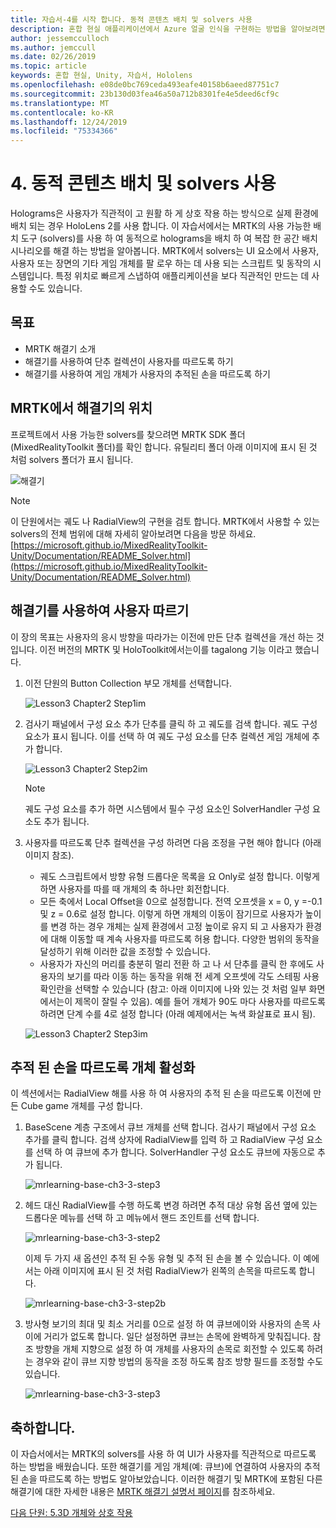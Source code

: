 ```yaml
---
title: 자습서-4를 시작 합니다. 동적 콘텐츠 배치 및 solvers 사용
description: 혼합 현실 애플리케이션에서 Azure 얼굴 인식을 구현하는 방법을 알아보려면 이 과정을 완료합니다.
author: jessemcculloch
ms.author: jemccull
ms.date: 02/26/2019
ms.topic: article
keywords: 혼합 현실, Unity, 자습서, Hololens
ms.openlocfilehash: e08de0bc769ceda493eafe40158b6aeed87751c7
ms.sourcegitcommit: 23b130d03fea46a50a712b8301fe4e5deed6cf9c
ms.translationtype: MT
ms.contentlocale: ko-KR
ms.lasthandoff: 12/24/2019
ms.locfileid: "75334366"
---
```

# <a name="4-placing-dynamic-content-and-using-solvers"></a>4. 동적 콘텐츠 배치 및 solvers 사용

Holograms은 사용자가 직관적이 고 원활 하 게 상호 작용 하는 방식으로 실제 환경에 배치 되는 경우 HoloLens 2를 사용 합니다. 이 자습서에서는 MRTK의 사용 가능한 배치 도구 (solvers)를 사용 하 여 동적으로 holograms을 배치 하 여 복잡 한 공간 배치 시나리오를 해결 하는 방법을 알아봅니다. MRTK에서 solvers는 UI 요소에서 사용자, 사용자 또는 장면의 기타 게임 개체를 팔 로우 하는 데 사용 되는 스크립트 및 동작의 시스템입니다. 특정 위치로 빠르게 스냅하여 애플리케이션을 보다 직관적인 만드는 데 사용할 수도 있습니다.

## <a name="objectives"></a>목표

* MRTK 해결기 소개
* 해결기를 사용하여 단추 컬렉션이 사용자를 따르도록 하기
* 해결기를 사용하여 게임 개체가 사용자의 추적된 손을 따르도록 하기

## <a name="location-of-solvers-in-the-mrtk"></a>MRTK에서 해결기의 위치

 프로젝트에서 사용 가능한 solvers를 찾으려면 MRTK SDK 폴더 (MixedRealityToolkit 폴더)를 확인 합니다. 유틸리티 폴더 아래 이미지에 표시 된 것 처럼 solvers 폴더가 표시 됩니다.

![해결기](images/lesson3_chapter1_step1im.PNG)

>[!NOTE]
>이 단원에서는 궤도 나 RadialView의 구현을 검토 합니다. MRTK에서 사용할 수 있는 solvers의 전체 범위에 대해 자세히 알아보려면 다음을 방문 하세요. [https://microsoft.github.io/MixedRealityToolkit-Unity/Documentation/README_Solver.html](https://microsoft.github.io/MixedRealityToolkit-Unity/Documentation/README_Solver.html)

## <a name="use-a-solver-to-follow-the-user"></a>해결기를 사용하여 사용자 따르기

이 장의 목표는 사용자의 응시 방향을 따라가는 이전에 만든 단추 컬렉션을 개선 하는 것입니다. 이전 버전의 MRTK 및 HoloToolkit에서는이를 tagalong 기능 이라고 했습니다.

1. 이전 단원의 Button Collection 부모 개체를 선택합니다.

    ![Lesson3 Chapter2 Step1im](images/Lesson3_chapter2_step1im.PNG)

2. 검사기 패널에서 구성 요소 추가 단추를 클릭 하 고 궤도를 검색 합니다. 궤도 구성 요소가 표시 됩니다. 이를 선택 하 여 궤도 구성 요소를 단추 컬렉션 게임 개체에 추가 합니다.

    ![Lesson3 Chapter2 Step2im](images/Lesson3_Chapter2_step2im.PNG)

    >[!NOTE]
    >궤도 구성 요소를 추가 하면 시스템에서 필수 구성 요소인 SolverHandler 구성 요소도 추가 됩니다.

3. 사용자를 따르도록 단추 컬렉션을 구성 하려면 다음 조정을 구현 해야 합니다 (아래 이미지 참조).

    * 궤도 스크립트에서 방향 유형 드롭다운 목록을 요 Only로 설정 합니다. 이렇게 하면 사용자를 따를 때 개체의 축 하나만 회전합니다.
    * 모든 축에서 Local Offset을 0으로 설정합니다. 전역 오프셋을 x = 0, y =-0.1 및 z = 0.6로 설정 합니다. 이렇게 하면 개체의 이동이 잠기므로 사용자가 높이를 변경 하는 경우 개체는 실제 환경에서 고정 높이로 유지 되 고 사용자가 환경에 대해 이동할 때 계속 사용자를 따르도록 허용 합니다. 다양한 범위의 동작을 달성하기 위해 이러한 값을 조정할 수 있습니다.
    * 사용자가 자신의 머리를 충분히 멀리 전환 하 고 나 서 단추를 클릭 한 후에도 사용자의 보기를 따라 이동 하는 동작을 위해 전 세계 오프셋에 각도 스테핑 사용 확인란을 선택할 수 있습니다 (참고: 아래 이미지에 나와 있는 것 처럼 일부 화면에서는이 제목이 잘릴 수 있음). 예를 들어 개체가 90도 마다 사용자를 따르도록 하려면 단계 수를 4로 설정 합니다 (아래 예제에서는 녹색 화살표로 표시 됨).

    ![Lesson3 Chapter2 Step3im](images/Lesson3_chapter2_step3im.PNG)

## <a name="enabling-objects-to-follow-tracked-hands"></a>추적 된 손을 따르도록 개체 활성화

이 섹션에서는 RadialView 해를 사용 하 여 사용자의 추적 된 손을 따르도록 이전에 만든 Cube game 개체를 구성 합니다.

1. BaseScene 계층 구조에서 큐브 개체를 선택 합니다. 검사기 패널에서 구성 요소 추가를 클릭 합니다. 검색 상자에 RadialView를 입력 하 고 RadialView 구성 요소를 선택 하 여 큐브에 추가 합니다. SolverHandler 구성 요소도 큐브에 자동으로 추가 됩니다.

    ![mrlearning-base-ch3-3-step3](images/mrlearning-base-ch3-3-step1.png)

2. 헤드 대신 RadialView를 수행 하도록 변경 하려면 추적 대상 유형 옵션 옆에 있는 드롭다운 메뉴를 선택 하 고 메뉴에서 핸드 조인트를 선택 합니다.

    ![mrlearning-base-ch3-3-step2](images/mrlearning-base-ch3-3-step2a.png)

    이제 두 가지 새 옵션인 추적 된 수동 유형 및 추적 된 손을 볼 수 있습니다. 이 예에서는 아래 이미지에 표시 된 것 처럼 RadialView가 왼쪽의 손목을 따르도록 합니다.

    ![mrlearning-base-ch3-3-step2b](images/mrlearning-base-ch3-3-step2b.png)

3. 방사형 보기의 최대 및 최소 거리를 0으로 설정 하 여 큐브에이와 사용자의 손목 사이에 거리가 없도록 합니다. 일단 설정하면 큐브는 손목에 완벽하게 맞춰집니다. 참조 방향을 개체 지향으로 설정 하 여 개체를 사용자의 손목로 회전할 수 있도록 하려는 경우와 같이 큐브 지향 방법의 동작을 조정 하도록 참조 방향 필드를 조정할 수도 있습니다.

    ![mrlearning-base-ch3-3-step3](images/mrlearning-base-ch3-3-step3.png)

## <a name="congratulations"></a>축하합니다.

이 자습서에서는 MRTK의 solvers를 사용 하 여 UI가 사용자를 직관적으로 따르도록 하는 방법을 배웠습니다. 또한 해결기를 게임 개체(예: 큐브)에 연결하여 사용자의 추적된 손을 따르도록 하는 방법도 알아보았습니다. 이러한 해결기 및 MRTK에 포함된 다른 해결기에 대한 자세한 내용은 [MRTK 해결기 설명서 페이지](https://microsoft.github.io/MixedRealityToolkit-Unity/Documentation/README_Solver.html)를 참조하세요.

[다음 단원: 5.3D 개체와 상호 작용](mrlearning-base-ch4.md)

